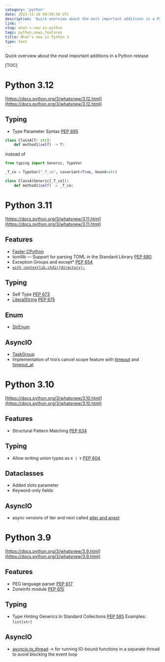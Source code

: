 ```yaml
---
category: 'python'
date: 2023-11-10 09:58:50 UTC
description: 'Quick overview about the most important additions in a Python release'
link: ''
slug: what-s-new-in-python
tags: python,news,features
title: What's new in Python 3
type: text
---
```

Quick overview about the most important additions in a Python release

[TOC]

<!-- TEASER_END -->

# Python 3.12

[https://docs.python.org/3/whatsnew/3.12.html](https://docs.python.org/3/whatsnew/3.12.html)

## Typing

* Type Parameter Syntax [PEP 695](https://peps.python.org/pep-0695/)
```python
class ClassA[T: str]:
    def method1(self) -> T:
```
instead of
```python
from typing import Generic, TypeVar

_T_co = TypeVar("_T_co", covariant=True, bound=str)

class ClassA(Generic[_T_co]):
    def method1(self) -> _T_co:
```

# Python 3.11

[https://docs.python.org/3/whatsnew/3.11.html](https://docs.python.org/3/whatsnew/3.11.html)

## Features
* [Faster CPython](https://docs.python.org/3/whatsnew/3.11.html#faster-cpython)
* tomllib — Support for parsing TOML in the Standard Library [PEP 680](https://peps.python.org/pep-0680/)
* Exception Groups and except* [PEP 654](https://peps.python.org/pep-0654/)
* [`with contextlib.chdir(directory):` ](https://docs.python.org/3/library/contextlib.html#contextlib.chdir)

## Typing
*  Self Type [PEP 673](https://peps.python.org/pep-0673/)
*  [LiteralString](https://docs.python.org/3/library/typing.html#typing.LiteralString) [PEP 675](https://peps.python.org/pep-0675/)

## Enum
* [StrEnum](https://docs.python.org/3/library/enum.html#enum.StrEnum)

## AsyncIO
* [TaskGroup](https://docs.python.org/3/library/asyncio-task.html#asyncio.TaskGroup)
* Implementation of trio’s cancel scope feature with [timeout](https://docs.python.org/3.11/library/asyncio-task.html#asyncio.timeout) and [timeout_at](https://docs.python.org/3.11/library/asyncio-task.html#asyncio.timeout_at)

# Python 3.10

[https://docs.python.org/3/whatsnew/3.10.html](https://docs.python.org/3/whatsnew/3.10.html)

## Features
* Structural Pattern Matching [PEP 634]()

## Typing
* Allow writing union types as `X | Y` [PEP 604](https://peps.python.org/pep-0604/)

## Dataclasses
* Added slots parameter
* Keyword-only fields

## AsyncIO
* async versions of iter and next called [aiter and anext](https://github.com/python/cpython/issues/76042)

# Python 3.9

[https://docs.python.org/3/whatsnew/3.9.html](https://docs.python.org/3/whatsnew/3.9.html)

## Features
* PEG language parser [PEP 617](https://peps.python.org/pep-0617/)
* Zoneinfo module [PEP 615](https://peps.python.org/pep-0615/)

## Typing
* Type Hinting Generics In Standard Collections [PEP 585](https://peps.python.org/pep-0585/)
	Examples: `list[str]`

## AsyncIO
* [asyncio.to_thread](https://docs.python.org/3/library/asyncio-task.html#asyncio.to_thread) -> for running IO-bound functions in a separate thread to avoid blocking the event loop
